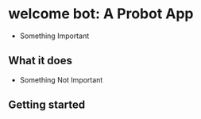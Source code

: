 # welcome bot: A Probot App

* Something Important

## What it does

* Something Not Important

## Getting started
